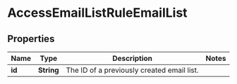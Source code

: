 

# AccessEmailListRuleEmailList


## Properties

| Name | Type | Description | Notes |
|------------ | ------------- | ------------- | -------------|
|**id** | **String** | The ID of a previously created email list. |  |



